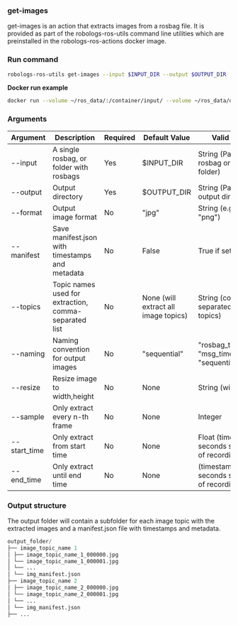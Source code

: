 ### get-images

get-images is an action that extracts images from a rosbag file. It is provided as part of the robologs-ros-utils command 
line utilities which are preinstalled in the robologs-ros-actions docker image.

### Run command

```bash 
robologs-ros-utils get-images --input $INPUT_DIR --output $OUTPUT_DIR
```

**Docker run example**

```bash
docker run --volume ~/ros_data/:/container/input/ --volume ~/ros_data/output/:/container/output/ robologs-ros-actions 'robologs-ros-utils get-images --input $INPUT_DIR --output $OUTPUT_DIR'
```

### Arguments

| Argument     | Description                                                              | Required | Default Value                        | Valid Values                                          |
|--------------|--------------------------------------------------------------------------|----------|--------------------------------------|-------------------------------------------------------|
| --input      | A single rosbag, or folder with rosbags                                  | Yes      | $INPUT_DIR                           | String (Path to rosbag or rosbag folder)              |
| --output     | Output directory                                                         | Yes      | $OUTPUT_DIR                          | String (Path to output directory)                     |
| --format     | Output image format                                                      | No       | "jpg"                                | String (e.g., "jpg", "png")                           |
| --manifest   | Save manifest.json with timestamps and metadata                          | No       | False                                | True if set                                           |
| --topics     | Topic names used for extraction, comma-separated list                     | No       | None (will extract all image topics) | String (comma-separated list of topics)               |
| --naming     | Naming convention for output images                                      | No       | "sequential"                         | "rosbag_timestamp", "msg_timestamp", "sequential"     |
| --resize     | Resize image to width,height                                             | No       | None                                 | String (width,height)                                 |
| --sample     | Only extract every n-th frame                                            | No       | None                                 | Integer                                               |
| --start_time | Only extract from start time                                             | No       | None                                 | Float (timestamp in seconds since start of recording) |
| --end_time   | Only extract until end time                                              | No       | None                                 | (timestamp in seconds since start of recording)       |


### Output structure
The output folder will contain a subfolder for each image topic with the extracted images and a manifest.json file with timestamps and metadata.

```python
output_folder/
├── image_topic_name 1
│ ├── image_topic_name_1_000000.jpg
│ └── image_topic_name_1_000001.jpg
│ └── ...
│ └── img_manifest.json
├── image_topic_name 2
│ ├── image_topic_name_2_000000.jpg
│ └── image_topic_name_2_000001.jpg
│ └── ...
│ └── img_manifest.json
├── ...
```
